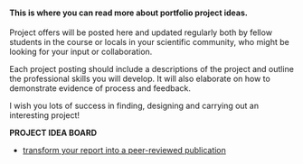 #### This is where you can read more about portfolio project ideas.
Project offers will be posted here and updated regularly both by fellow students in the course or locals in your scientific community, who might be looking for your input or collaboration. 

Each project posting should include a descriptions of the project and outline the professional skills you will develop. It will also elaborate on how to demonstrate evidence of process and feedback.

I wish you lots of success in finding, designing and carrying out an interesting project!



**PROJECT IDEA BOARD**

- [transform your report into a peer-reviewed publication](https://vulifesciences.github.io/peer-reviewed-publication/)

